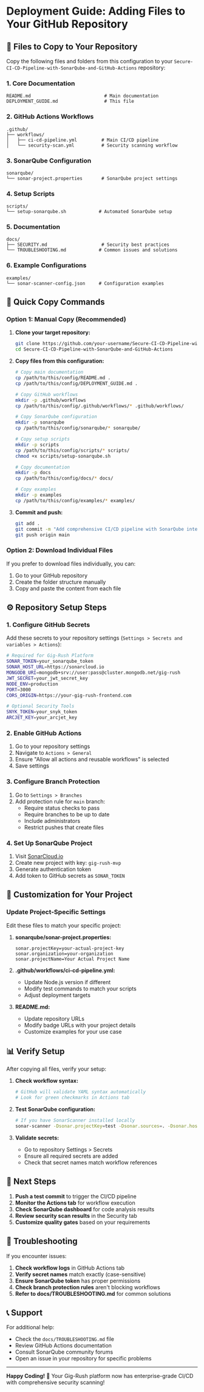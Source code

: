 # Deployment Guide: Adding Files to Your GitHub Repository

## 📁 Files to Copy to Your Repository

Copy the following files and folders from this configuration to your `Secure-CI-CD-Pipeline-with-SonarQube-and-GitHub-Actions` repository:

### 1. Core Documentation
```
README.md                           # Main documentation
DEPLOYMENT_GUIDE.md                 # This file
```

### 2. GitHub Actions Workflows
```
.github/
├── workflows/
│   ├── ci-cd-pipeline.yml         # Main CI/CD pipeline
│   └── security-scan.yml          # Security scanning workflow
```

### 3. SonarQube Configuration
```
sonarqube/
└── sonar-project.properties       # SonarQube project settings
```

### 4. Setup Scripts
```
scripts/
└── setup-sonarqube.sh            # Automated SonarQube setup
```

### 5. Documentation
```
docs/
├── SECURITY.md                    # Security best practices
└── TROUBLESHOOTING.md            # Common issues and solutions
```

### 6. Example Configurations
```
examples/
└── sonar-scanner-config.json     # Configuration examples
```

## 🚀 Quick Copy Commands

### Option 1: Manual Copy (Recommended)
1. **Clone your target repository:**
   ```bash
   git clone https://github.com/your-username/Secure-CI-CD-Pipeline-with-SonarQube-and-GitHub-Actions.git
   cd Secure-CI-CD-Pipeline-with-SonarQube-and-GitHub-Actions
   ```

2. **Copy files from this configuration:**
   ```bash
   # Copy main documentation
   cp /path/to/this/config/README.md .
   cp /path/to/this/config/DEPLOYMENT_GUIDE.md .
   
   # Copy GitHub workflows
   mkdir -p .github/workflows
   cp /path/to/this/config/.github/workflows/* .github/workflows/
   
   # Copy SonarQube configuration
   mkdir -p sonarqube
   cp /path/to/this/config/sonarqube/* sonarqube/
   
   # Copy setup scripts
   mkdir -p scripts
   cp /path/to/this/config/scripts/* scripts/
   chmod +x scripts/setup-sonarqube.sh
   
   # Copy documentation
   mkdir -p docs
   cp /path/to/this/config/docs/* docs/
   
   # Copy examples
   mkdir -p examples
   cp /path/to/this/config/examples/* examples/
   ```

3. **Commit and push:**
   ```bash
   git add .
   git commit -m "Add comprehensive CI/CD pipeline with SonarQube integration for Gig-Rush platform"
   git push origin main
   ```

### Option 2: Download Individual Files
If you prefer to download files individually, you can:

1. Go to your GitHub repository
2. Create the folder structure manually
3. Copy and paste the content from each file

## ⚙️ Repository Setup Steps

### 1. Configure GitHub Secrets
Add these secrets to your repository settings (`Settings > Secrets and variables > Actions`):

```bash
# Required for Gig-Rush Platform
SONAR_TOKEN=your_sonarqube_token
SONAR_HOST_URL=https://sonarcloud.io
MONGODB_URI=mongodb+srv://user:pass@cluster.mongodb.net/gig-rush
JWT_SECRET=your_jwt_secret_key
NODE_ENV=production
PORT=3000
CORS_ORIGIN=https://your-gig-rush-frontend.com

# Optional Security Tools
SNYK_TOKEN=your_snyk_token
ARCJET_KEY=your_arcjet_key
```

### 2. Enable GitHub Actions
1. Go to your repository settings
2. Navigate to `Actions > General`
3. Ensure "Allow all actions and reusable workflows" is selected
4. Save settings

### 3. Configure Branch Protection
1. Go to `Settings > Branches`
2. Add protection rule for `main` branch:
   - Require status checks to pass
   - Require branches to be up to date
   - Include administrators
   - Restrict pushes that create files

### 4. Set Up SonarQube Project
1. Visit [SonarCloud.io](https://sonarcloud.io)
2. Create new project with key: `gig-rush-mvp`
3. Generate authentication token
4. Add token to GitHub secrets as `SONAR_TOKEN`

## 🔧 Customization for Your Project

### Update Project-Specific Settings
Edit these files to match your specific project:

1. **sonarqube/sonar-project.properties:**
   ```properties
   sonar.projectKey=your-actual-project-key
   sonar.organization=your-organization
   sonar.projectName=Your Actual Project Name
   ```

2. **.github/workflows/ci-cd-pipeline.yml:**
   - Update Node.js version if different
   - Modify test commands to match your scripts
   - Adjust deployment targets

3. **README.md:**
   - Update repository URLs
   - Modify badge URLs with your project details
   - Customize examples for your use case

## 📊 Verify Setup

After copying all files, verify your setup:

1. **Check workflow syntax:**
   ```bash
   # GitHub will validate YAML syntax automatically
   # Look for green checkmarks in Actions tab
   ```

2. **Test SonarQube configuration:**
   ```bash
   # If you have SonarScanner installed locally
   sonar-scanner -Dsonar.projectKey=test -Dsonar.sources=. -Dsonar.host.url=http://localhost:9000
   ```

3. **Validate secrets:**
   - Go to repository Settings > Secrets
   - Ensure all required secrets are added
   - Check that secret names match workflow references

## 🎯 Next Steps

1. **Push a test commit** to trigger the CI/CD pipeline
2. **Monitor the Actions tab** for workflow execution
3. **Check SonarQube dashboard** for code analysis results
4. **Review security scan results** in the Security tab
5. **Customize quality gates** based on your requirements

## 🐛 Troubleshooting

If you encounter issues:

1. **Check workflow logs** in GitHub Actions tab
2. **Verify secret names** match exactly (case-sensitive)
3. **Ensure SonarQube token** has proper permissions
4. **Check branch protection rules** aren't blocking workflows
5. **Refer to docs/TROUBLESHOOTING.md** for common solutions

## 📞 Support

For additional help:
- Check the `docs/TROUBLESHOOTING.md` file
- Review GitHub Actions documentation
- Consult SonarQube community forums
- Open an issue in your repository for specific problems

---

**Happy Coding!** 🚀 Your Gig-Rush platform now has enterprise-grade CI/CD with comprehensive security scanning!